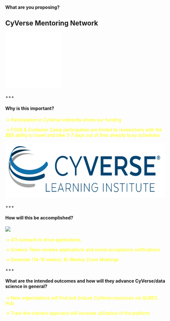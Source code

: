 #### What are you proposing?

## CyVerse Mentoring Network

<img src="/assets/imagery/Learningcenter_white.png" height="175">

+++

#### Why is this important?

<span style="font-size: 100%; color:#FFFF00"> → Participation in CyVerse indirectly drives our funding </span> <!-- .element: class="fragment" -->

<span style="font-size: 100%; color:#FFFF00"> → FOSS & Container Camp participation are limited to researchers with the $$$ ability to travel and take 3-7 days out of their already busy schedules </span> <!-- .element: class="fragment" -->

<img src="/assets/imagery/cyverse_cmyk.png" height="175">


+++

#### How will this be accomplished?

<a href="https://qubeshub.org"></a><img src="https://qubeshub.org/app/site/media/images/shared/logos/qubes_logo_tagline.png" height="100"><!-- .element: class="fragment" -->

<span style="font-size: 100%; color:#FFFF00"> → 411 outreach to drive applications </span> <!-- .element: class="fragment" -->

<span style="font-size: 100%; color:#FFFF00"> → Science Team reviews applications and sends acceptance notifications </span> <!-- .element: class="fragment" -->

<span style="font-size: 100%; color:#FFFF00"> → Semester (14-16 weeks), Bi-Weekly Zoom Meetings </span> <!-- .element: class="fragment" -->

+++

#### What are the intended outcomes and how will they advance CyVerse/data science in general?

<span style="font-size: 100%; color:#FFFF00"> → New organizations will find and (re)use CyVerse resources via QUBES Hub </span> <!-- .element: class="fragment" -->

<span style="font-size: 100%; color:#FFFF00"> → Train-the-trainers approach will increase utilization of the platform </span> <!-- .element: class="fragment" -->
